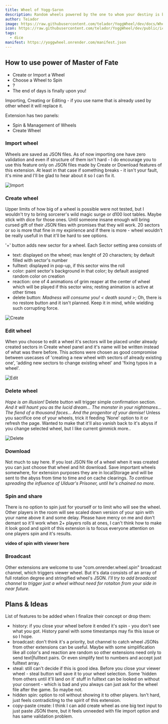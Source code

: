 ```yaml
---
title: Wheel of Yogg-Saron
description: Random wheels powered by the one to whom your destiny is bound. Trust was your failure. He will devour the world.
author: Teiador
image: https://raw.githubusercontent.com/telador/YoggWheel/dev/docs/Wheel.png
icon: https://raw.githubusercontent.com/telador/YoggWheel/dev/public/icon.svg
tags:
  - dice
manifest: https://yoggwheel.onrender.com/manifest.json
---
```


## How to use power of Master of Fate

+ Create or Import a Wheel
+ Choose a Wheel to Spin
+ ?
+ The end of days is finally upon you!


Importing, Creating or Editing - if you use name that is already used by other wheel it will replace it.

Extension has two panels:

+ Spin & Management of Wheels
+ Create Wheel

### Import wheel

Wheels are saved as JSON files. As of now importing one have zero validation and even if structure of them isn't hard - I do encourage you to use this feature only on JSON files made by Create or Download features of this extension. At least in that case if something breaks - it isn't your fault, it's mine and I'll be glad to hear about it so I can fix it. 

![Import](https://raw.githubusercontent.com/telador/YoggWheel/dev/docs/Import.gif)

### Create wheel

Upper limits of how big of a wheel is possible were not tested, but I wouldn't try to bring sorcerer's wild magic surge or d100 loot tables. Maybe stick with dice for those ones. Until someone insane enough will bring cursed gift of their JSON files with promises that they will work. 20 sectors or so is more that fine in my expirience and if there is more - wheel wouldn't be really usefull in that it'll be hard to see options.

'+' button adds new sector for a wheel. Each Sector setting area consists of 
+ text: displayed on the wheel; max lenght of 20 characters; by default filled with sector's number
+ fulltext: displayed in pop-up, if this sector wins the roll
+ color: paint sector's background in that color; by default assigned random color on creation
+ reaction: one of 4 animations of grim reaper at the center of wheel which will be played if this sector wins; resting animation is active at other times
+ delete button: *Madness will consume you! < death sound >*; Oh, there is no restore button and it isn't planned. Keep it in mind, while wielding such corrupting force.

![Create](https://raw.githubusercontent.com/telador/YoggWheel/dev/docs/Create.gif)

### Edit wheel

When you choose to edit a wheel it's sectors will be placed under already created sectors in Create wheel panel and it's name will be written instead of what was there before. This actions were chosen as good compromise between usecases of 'creating a new wheel with sectors of already existing one', 'adding new sectors to change existing wheel' and 'fixing typos in a wheel'.

![Edit](https://raw.githubusercontent.com/telador/YoggWheel/dev/docs/Edit.gif)

### Delete wheel

*Hope is an illusion!*
Delete button will trigger simple confirmation section. *And it will haunt you as the lucid dream... The monster in your nightmares... The fiend of a thousand faces... And the progenitor of your demise!* Unless you sacrifice one of your wheels, trick it feeding 'None' option to it or refresh the page. Wanted to make that it'll also vanish back to it's abyss if you change selected wheel, but I like current gimmick more..

![Delete](https://raw.githubusercontent.com/telador/YoggWheel/dev/docs/Delete.gif)

### Download

Not much to say here. If you lost JSON file of a wheel when it was created you can just choose that wheel and hit download. Save important wheels somewhere, for extension purposes they are in localStorage and will be sent to the abyss from time to time and on cache clearings.
*To continue spreading the influence of Ulduar's Prisoner, until he's chained no more.*

### Spin and share

There is no option to spin just for yourself or to limit who will see the wheel. Other players in the room will see scaled down version of your spin with your name above it and some delay. Please have mercy on me and don't demant so it'll work when 2+ players rolls at ones, I can't think how to make it look good and spirit of this extension is to focus everyone attention on one players spin and it's results.

**video of spin with viewer here**


### Broadcast

Other extensions are welcome to use "com.onrender.wheel.spin" broadcast channel, which triggers viewer wheel. But it's data consists of an array of full rotation degree and stringified wheel's JSON. *I'll try to add broadcast channel to trigger just a wheel without need for rotaiton from your side in near future.*

## Plans & Ideas

List of features to be added when I finalize their concept or drop them:
+ history: if you close your wheel before it ended it's spin - you don't see what you got. History panel with some timestamps may fix this issue or so I hope.
+ broadcast: don't think it's a priority, but channel to catch wheel JSONs from other extensions can be useful. Maybe with some simplification like all color's and reaction are random so other extensions need only to send text|fulltext pairs. Or even simplify text to numbers and accept just fulltext array.   
+ steal: still can't decide if this is good idea. Before you close your viewer wheel - steal button will save it to your wheel selection. Some 'hidden from others until it'll land on it' stuff in fulltext can be looked on without your consent - which is bad and you always can just ask for the wheel file after the game. So maybe not.
+ hidden spin: option to roll without showing it to other players. Isn't hard, just feels contradicting to the spirit of this extension.
+ copy-paste create: I think I can add create wheel as one big text input to just paste JSON there, but it feels unneeded with file import option and has same validation problem.  
